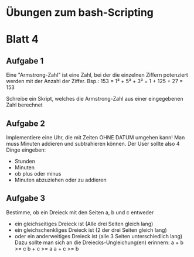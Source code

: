 #        Übungen zum bash-Scripting
#        Blatt 4

## Aufgabe 1
Eine "Armstrong-Zahl" ist eine Zahl, bei der die einzelnen Ziffern potenziert
werden mit der Anzahl der Ziffer.  Bsp.: 153 = 1³ + 5³ + 3³ = 1 + 125 + 27 = 153

Schreibe ein Skript, welches die Armstrong-Zahl aus einer eingegebenen Zahl
berechnet

## Aufgabe 2
Implementiere eine Uhr, die mit Zeiten OHNE DATUM umgehen kann!
Man muss Minuten addieren und subtrahieren können.
Der User sollte also 4 Dinge eingeben:
- Stunden
- Minuten
- ob plus oder minus
- Minuten abzuziehen oder zu addieren

## Aufgabe 3
Bestimme, ob ein Dreieck mit den Seiten a, b und c entweder
- ein gleichseitiges Dreieck ist (Alle drei Seiten gleich lang)
- ein gleichschenkliges Dreieck ist (2 der drei Seiten gleich lang)
- oder ein anderweitiges Dreieck ist (alle 3 Seiten unterschiedlich lang)
Dazu sollte man sich an die Dreiecks-Ungleichung(en) erinnern:
a + b >= c
b + c >= a
a + c >= b
